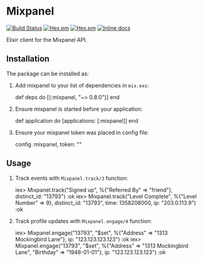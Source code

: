 # Mixpanel

[![Build Status](https://travis-ci.org/asakura/mixpanel_api_ex.svg?branch=master)](https://travis-ci.org/asakura/mixpanel_api_ex)
[![Hex.pm](https://img.shields.io/hexpm/v/mixpanel_api_ex.svg?style=flat-square)](https://hex.pm/packages/mixpanel_api_ex)
[![Hex.pm](https://img.shields.io/hexpm/dt/mixpanel_api_ex.svg?style=flat-square)](https://hex.pm/packages/mixpanel_api_ex)
[![Inline docs](http://inch-ci.org/github/asakura/mixpanel_api_ex.svg?branch=master&style=flat)](http://inch-ci.org/github/asakura/mixpanel_api_ex)

Elixir client for the Mixpanel API.

## Installation

The package can be installed as:

  1. Add mixpanel to your list of dependencies in `mix.exs`:

        def deps do
          [{:mixpanel, "~> 0.8.0"}]
        end

  2. Ensure mixpanel is started before your application:

        def application do
          [applications: [:mixpanel]]
        end

  3. Ensure your mixpanel token was placed in config file:
  
        config :mixpanel, token: "<Put API token here>"

## Usage

  1. Track events with `Mixpanel.track/3` function:
  
        iex> Mixpanel.track("Signed up", %{"Referred By" => "friend"}, distinct_id: "13793")
        :ok
        iex> Mixpanel.track("Level Complete", %{"Level Number" => 9}, distinct_id: "13793", time: 1358208000, ip: "203.0.113.9")
        :ok
        
  2. Track profile updates with `Mixpanel.engage/4` function:
  
        iex> Mixpanel.engage("13793", "$set", %{"Address" => "1313 Mockingbird Lane"}, ip: "123.123.123.123")
        :ok
        iex> Mixpanel.engage("13793", "$set", %{"Address" => "1313 Mockingbird Lane", "Birthday" => "1948-01-01"}, ip: "123.123.123.123")
        :ok
